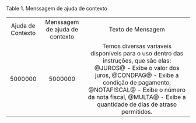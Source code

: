 <div id="d7959e1" class="table">

<div class="table-title">

Table 1. Menssagem de ajuda de
contexto

</div>

<div class="table-contents">

|                   |                                |                                                                                                                                                                                                                                                                             |
| :---------------: | :----------------------------: | :-------------------------------------------------------------------------------------------------------------------------------------------------------------------------------------------------------------------------------------------------------------------------: |
| Ajuda de Contexto | Menssagem de ajuda de contexto |                                                                                                                              Texto de Mensagem                                                                                                                              |
|      5000000      |            5000000             | Temos diversas varíaveis disponíveis para o uso dentro das instruções, que são elas: @JUROS@ - Exibe o valor dos juros, @CONDPAG@ - Exibe a condição de pagamento, @NOTAFISCAL@ - Exibe o número da nota fiscal, @MULTA@ - Exibe a quantidade de dias de atraso permitidos. |

</div>

</div>
